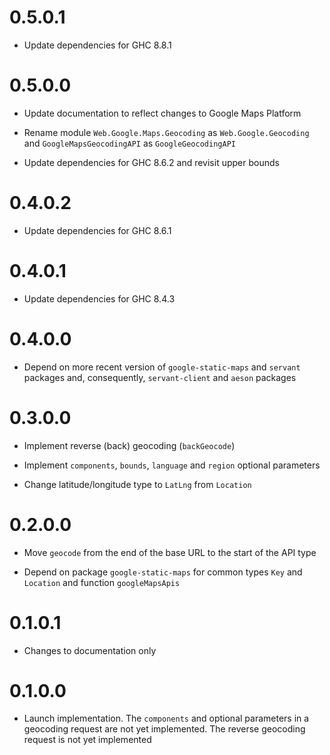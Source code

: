 # 0.5.0.1

* Update dependencies for GHC 8.8.1

# 0.5.0.0

* Update documentation to reflect changes to Google Maps Platform

* Rename module `Web.Google.Maps.Geocoding` as `Web.Google.Geocoding` and
  `GoogleMapsGeocodingAPI` as `GoogleGeocodingAPI`

* Update dependencies for GHC 8.6.2 and revisit upper bounds

# 0.4.0.2

* Update dependencies for GHC 8.6.1

# 0.4.0.1

* Update dependencies for GHC 8.4.3

# 0.4.0.0

* Depend on more recent version of `google-static-maps` and `servant` packages
  and, consequently, `servant-client` and `aeson` packages

# 0.3.0.0

* Implement reverse (back) geocoding (`backGeocode`)

* Implement `components`, `bounds`, `language` and `region` optional parameters

* Change latitude/longitude type to `LatLng` from `Location`

# 0.2.0.0

* Move `geocode` from the end of the base URL to the start of the API type

* Depend on package `google-static-maps` for common types `Key` and `Location`
  and function `googleMapsApis`

# 0.1.0.1

* Changes to documentation only

# 0.1.0.0

* Launch implementation. The `components` and optional parameters in a geocoding
  request are not yet implemented. The reverse geocoding request is not yet
  implemented
